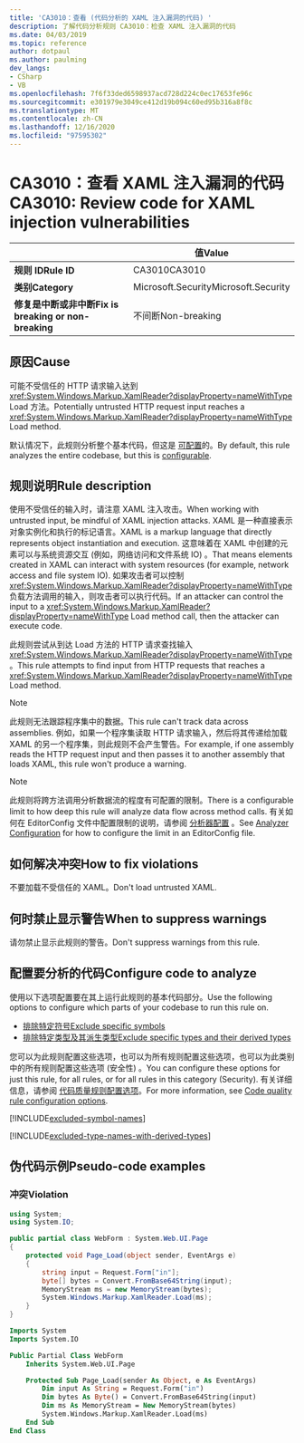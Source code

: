 ```yaml
---
title: 'CA3010：查看 (代码分析的 XAML 注入漏洞的代码) '
description: 了解代码分析规则 CA3010：检查 XAML 注入漏洞的代码
ms.date: 04/03/2019
ms.topic: reference
author: dotpaul
ms.author: paulming
dev_langs:
- CSharp
- VB
ms.openlocfilehash: 7f6f33ded6598937acd728d224c0ec17653fe96c
ms.sourcegitcommit: e301979e3049ce412d19b094c60ed95b316a8f8c
ms.translationtype: MT
ms.contentlocale: zh-CN
ms.lasthandoff: 12/16/2020
ms.locfileid: "97595302"
---
```

# <a name="ca3010-review-code-for-xaml-injection-vulnerabilities"></a><span data-ttu-id="59bda-103">CA3010：查看 XAML 注入漏洞的代码</span><span class="sxs-lookup"><span data-stu-id="59bda-103">CA3010: Review code for XAML injection vulnerabilities</span></span>

| | <span data-ttu-id="59bda-104">值</span><span class="sxs-lookup"><span data-stu-id="59bda-104">Value</span></span> |
|-|-|
| <span data-ttu-id="59bda-105">**规则 ID**</span><span class="sxs-lookup"><span data-stu-id="59bda-105">**Rule ID**</span></span> |<span data-ttu-id="59bda-106">CA3010</span><span class="sxs-lookup"><span data-stu-id="59bda-106">CA3010</span></span>|
| <span data-ttu-id="59bda-107">**类别**</span><span class="sxs-lookup"><span data-stu-id="59bda-107">**Category**</span></span> |<span data-ttu-id="59bda-108">Microsoft.Security</span><span class="sxs-lookup"><span data-stu-id="59bda-108">Microsoft.Security</span></span>|
| <span data-ttu-id="59bda-109">**修复是中断或非中断**</span><span class="sxs-lookup"><span data-stu-id="59bda-109">**Fix is breaking or non-breaking**</span></span> |<span data-ttu-id="59bda-110">不间断</span><span class="sxs-lookup"><span data-stu-id="59bda-110">Non-breaking</span></span>|

## <a name="cause"></a><span data-ttu-id="59bda-111">原因</span><span class="sxs-lookup"><span data-stu-id="59bda-111">Cause</span></span>

<span data-ttu-id="59bda-112">可能不受信任的 HTTP 请求输入达到 <xref:System.Windows.Markup.XamlReader?displayProperty=nameWithType> Load 方法。</span><span class="sxs-lookup"><span data-stu-id="59bda-112">Potentially untrusted HTTP request input reaches a <xref:System.Windows.Markup.XamlReader?displayProperty=nameWithType> Load method.</span></span>

<span data-ttu-id="59bda-113">默认情况下，此规则分析整个基本代码，但这是 [可配置](#configure-code-to-analyze)的。</span><span class="sxs-lookup"><span data-stu-id="59bda-113">By default, this rule analyzes the entire codebase, but this is [configurable](#configure-code-to-analyze).</span></span>

## <a name="rule-description"></a><span data-ttu-id="59bda-114">规则说明</span><span class="sxs-lookup"><span data-stu-id="59bda-114">Rule description</span></span>

<span data-ttu-id="59bda-115">使用不受信任的输入时，请注意 XAML 注入攻击。</span><span class="sxs-lookup"><span data-stu-id="59bda-115">When working with untrusted input, be mindful of XAML injection attacks.</span></span> <span data-ttu-id="59bda-116">XAML 是一种直接表示对象实例化和执行的标记语言。</span><span class="sxs-lookup"><span data-stu-id="59bda-116">XAML is a markup language that directly represents object instantiation and execution.</span></span> <span data-ttu-id="59bda-117">这意味着在 XAML 中创建的元素可以与系统资源交互 (例如，网络访问和文件系统 IO) 。</span><span class="sxs-lookup"><span data-stu-id="59bda-117">That means elements created in XAML can interact with system resources (for example, network access and file system IO).</span></span> <span data-ttu-id="59bda-118">如果攻击者可以控制 <xref:System.Windows.Markup.XamlReader?displayProperty=nameWithType> 负载方法调用的输入，则攻击者可以执行代码。</span><span class="sxs-lookup"><span data-stu-id="59bda-118">If an attacker can control the input to a <xref:System.Windows.Markup.XamlReader?displayProperty=nameWithType> Load method call, then the attacker can execute code.</span></span>

<span data-ttu-id="59bda-119">此规则尝试从到达 Load 方法的 HTTP 请求查找输入 <xref:System.Windows.Markup.XamlReader?displayProperty=nameWithType> 。</span><span class="sxs-lookup"><span data-stu-id="59bda-119">This rule attempts to find input from HTTP requests that reaches a <xref:System.Windows.Markup.XamlReader?displayProperty=nameWithType> Load method.</span></span>

> [!NOTE]
> <span data-ttu-id="59bda-120">此规则无法跟踪程序集中的数据。</span><span class="sxs-lookup"><span data-stu-id="59bda-120">This rule can't track data across assemblies.</span></span> <span data-ttu-id="59bda-121">例如，如果一个程序集读取 HTTP 请求输入，然后将其传递给加载 XAML 的另一个程序集，则此规则不会产生警告。</span><span class="sxs-lookup"><span data-stu-id="59bda-121">For example, if one assembly reads the HTTP request input and then passes it to another assembly that loads XAML, this rule won't produce a warning.</span></span>

> [!NOTE]
> <span data-ttu-id="59bda-122">此规则将跨方法调用分析数据流的程度有可配置的限制。</span><span class="sxs-lookup"><span data-stu-id="59bda-122">There is a configurable limit to how deep this rule will analyze data flow across method calls.</span></span> <span data-ttu-id="59bda-123">有关如何在 EditorConfig 文件中配置限制的说明，请参阅 [分析器配置](https://github.com/dotnet/roslyn-analyzers/blob/master/docs/Analyzer%20Configuration.md#dataflow-analysis) 。</span><span class="sxs-lookup"><span data-stu-id="59bda-123">See [Analyzer Configuration](https://github.com/dotnet/roslyn-analyzers/blob/master/docs/Analyzer%20Configuration.md#dataflow-analysis) for how to configure the limit in an EditorConfig file.</span></span>

## <a name="how-to-fix-violations"></a><span data-ttu-id="59bda-124">如何解决冲突</span><span class="sxs-lookup"><span data-stu-id="59bda-124">How to fix violations</span></span>

<span data-ttu-id="59bda-125">不要加载不受信任的 XAML。</span><span class="sxs-lookup"><span data-stu-id="59bda-125">Don't load untrusted XAML.</span></span>

## <a name="when-to-suppress-warnings"></a><span data-ttu-id="59bda-126">何时禁止显示警告</span><span class="sxs-lookup"><span data-stu-id="59bda-126">When to suppress warnings</span></span>

<span data-ttu-id="59bda-127">请勿禁止显示此规则的警告。</span><span class="sxs-lookup"><span data-stu-id="59bda-127">Don't suppress warnings from this rule.</span></span>

## <a name="configure-code-to-analyze"></a><span data-ttu-id="59bda-128">配置要分析的代码</span><span class="sxs-lookup"><span data-stu-id="59bda-128">Configure code to analyze</span></span>

<span data-ttu-id="59bda-129">使用以下选项配置要在其上运行此规则的基本代码部分。</span><span class="sxs-lookup"><span data-stu-id="59bda-129">Use the following options to configure which parts of your codebase to run this rule on.</span></span>

- [<span data-ttu-id="59bda-130">排除特定符号</span><span class="sxs-lookup"><span data-stu-id="59bda-130">Exclude specific symbols</span></span>](#exclude-specific-symbols)
- [<span data-ttu-id="59bda-131">排除特定类型及其派生类型</span><span class="sxs-lookup"><span data-stu-id="59bda-131">Exclude specific types and their derived types</span></span>](#exclude-specific-types-and-their-derived-types)

<span data-ttu-id="59bda-132">您可以为此规则配置这些选项，也可以为所有规则配置这些选项，也可以为此类别中的所有规则配置这些选项 (安全性) 。</span><span class="sxs-lookup"><span data-stu-id="59bda-132">You can configure these options for just this rule, for all rules, or for all rules in this category (Security).</span></span> <span data-ttu-id="59bda-133">有关详细信息，请参阅 [代码质量规则配置选项](../code-quality-rule-options.md)。</span><span class="sxs-lookup"><span data-stu-id="59bda-133">For more information, see [Code quality rule configuration options](../code-quality-rule-options.md).</span></span>

[!INCLUDE[excluded-symbol-names](~/includes/code-analysis/excluded-symbol-names.md)]

[!INCLUDE[excluded-type-names-with-derived-types](~/includes/code-analysis/excluded-type-names-with-derived-types.md)]

## <a name="pseudo-code-examples"></a><span data-ttu-id="59bda-134">伪代码示例</span><span class="sxs-lookup"><span data-stu-id="59bda-134">Pseudo-code examples</span></span>

### <a name="violation"></a><span data-ttu-id="59bda-135">冲突</span><span class="sxs-lookup"><span data-stu-id="59bda-135">Violation</span></span>

```csharp
using System;
using System.IO;

public partial class WebForm : System.Web.UI.Page
{
    protected void Page_Load(object sender, EventArgs e)
    {
        string input = Request.Form["in"];
        byte[] bytes = Convert.FromBase64String(input);
        MemoryStream ms = new MemoryStream(bytes);
        System.Windows.Markup.XamlReader.Load(ms);
    }
}
```

```vb
Imports System
Imports System.IO

Public Partial Class WebForm
    Inherits System.Web.UI.Page

    Protected Sub Page_Load(sender As Object, e As EventArgs)
        Dim input As String = Request.Form("in")
        Dim bytes As Byte() = Convert.FromBase64String(input)
        Dim ms As MemoryStream = New MemoryStream(bytes)
        System.Windows.Markup.XamlReader.Load(ms)
    End Sub
End Class
```
